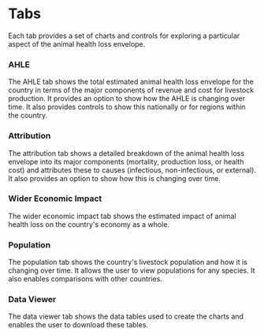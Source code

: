 # Tabs

<p>
Each tab provides a set of charts and controls for exploring a particular aspect of the animal health loss envelope.
</p>

<h3>AHLE</h3>
<p>
The AHLE tab shows the total estimated animal health loss envelope for the country in terms of the major components of revenue and cost for livestock production. It provides an option to show how the AHLE is changing over time. It also provides controls to show this nationally or for regions within the country.
</p>

<h3>Attribution</h3>
<p>
The attribution tab shows a detailed breakdown of the animal health loss envelope into its major components (mortality, production loss, or health cost) and attributes these to causes (infectious, non-infectious, or external). It also provides an option to show how this is changing over time.
</p>

<h3>Wider Economic Impact</h3>
<p>
The wider economic impact tab shows the estimated impact of animal health loss on the country's economy as a whole.
</p>

<h3>Population</h3>
<p>
The population tab shows the country's livestock population and how it is changing over time. It allows the user to view populations for any species. It also enables comparisons with other countries.
</p>

<h3>Data Viewer</h3>
<p>
The data viewer tab shows the data tables used to create the charts and enables the user to download these tables.
</p>
